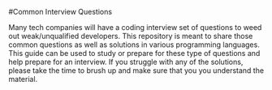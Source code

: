 #Common Interview Questions

Many tech companies will have a coding interview set of questions to weed out weak/unqualified developers. This repository is meant to share those common questions as well as solutions in various programming languages. This guide can be used to study or prepare for these type of questions and help prepare for an interview. If you struggle with any of the solutions, please take the time to brush up and make sure that you you understand the material.

